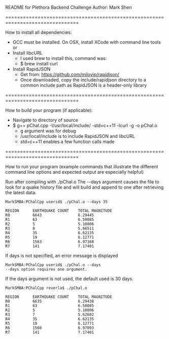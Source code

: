 README for Plethora Backend Challenge
Author: Mark Shen

===============================================================================

How to install all dependencies:
- GCC must be installed. On OSX, install XCode with command line tools or 
- Install libcURL
	- I used brew to install this, command was:
	- $ brew install curl 
- Install RapidJSON 
	- Get from: https://github.com/miloyip/rapidjson/
	- Once downloaded, copy the include/rapidjson directory to a common include 
	  path as RapidJSON is a header-only library

===============================================================================

How to build your program (if applicable):
- Navigate to directory of source
- $ g++ pChal.cpp  -I/usr/local/include/ -std=c++11 -lcurl -g -o pChal.o
	- g argument was for debug
	- /usr/local/include is to include RapidJSON and libcURL
	- std=c++11 enables a few function calls made

===============================================================================

How to run your program (example commands that illustrate the different command
line options and expected output are especially helpful)

Run after compiling with ./pChal.o 
The --days argument causes the file to look for a quake history file and will 
build and append to one after retrieving the latest data. 

	MarkSMBA:PChalCpp userid$ ./pChal.o --days 35

	REGION		EARTHQUAKE COUNT	TOTAL MAGNITUDE
	R0			6643				6.29445
	R1			63					6.50085
	R2			5					5.10806
	R3			8					5.66511
	R4			35					6.62135
	R5			19					6.12771
	R6			1563				6.97168
	R7			141					7.17401

If days is not specified, an error message is displayed

	MarkSMBA:PChalCpp userid$ ./pChal.o --days
	--days option requires one argument.

If the days argument is not used, the default used is 30 days.

	MarkSMBA:PChalCpp reverla$ ./pChal.o

	REGION		EARTHQUAKE COUNT	TOTAL MAGNITUDE
	R0			6635				6.29438
	R1			63					6.50085
	R2			5					5.10806
	R3			7					5.62602
	R4			35					6.62135
	R5			19					6.12771
	R6			1560				6.97093
	R7			141					7.17401